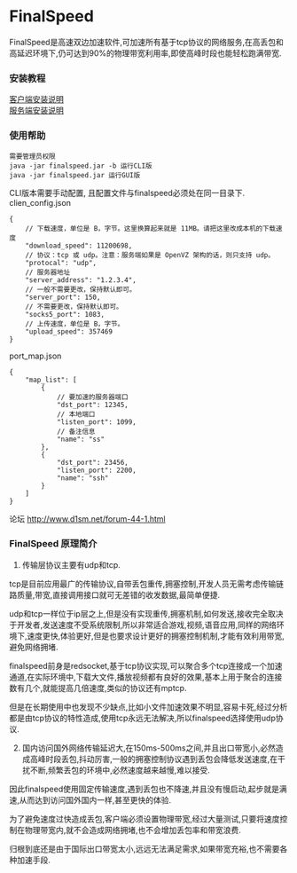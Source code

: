 # FinalSpeed
FinalSpeed是高速双边加速软件,可加速所有基于tcp协议的网络服务,在高丢包和高延迟环境下,仍可达到90%的物理带宽利用率,即使高峰时段也能轻松跑满带宽.

### 安装教程
[客户端安装说明](http://www.d1sm.net/thread-7-1-1.html)
<br />
[服务端安装说明](http://www.d1sm.net/thread-8-1-1.html)

### 使用帮助
```
需要管理员权限
java -jar finalspeed.jar -b 运行CLI版
java -jar finalspeed.jar 运行GUI版
```

CLI版本需要手动配置, 且配置文件与finalspeed必须处在同一目录下.
clien_config.json
```
{
    // 下载速度，单位是 B，字节。这里换算起来就是 11MB。请把这里改成本机的下载速度
    "download_speed": 11200698, 
    // 协议：tcp 或 udp。注意：服务端如果是 OpenVZ 架构的话，则只支持 udp。
    "protocal": "udp", 
    // 服务器地址
    "server_address": "1.2.3.4", 
    // 一般不需要更改，保持默认即可。
    "server_port": 150, 
    // 不需要更改，保持默认即可。
    "socks5_port": 1083, 
    // 上传速度，单位是 B，字节。
    "upload_speed": 357469
}
```
port_map.json
```
{
    "map_list": [
        {
            // 要加速的服务器端口
            "dst_port": 12345, 
            // 本地端口
            "listen_port": 1099, 
            // 备注信息
            "name": "ss"
        }, 
        {
            "dst_port": 23456, 
            "listen_port": 2200, 
            "name": "ssh"
        }
    ]
}
```

论坛 http://www.d1sm.net/forum-44-1.html

### FinalSpeed 原理简介
1. 传输层协议主要有udp和tcp.

tcp是目前应用最广的传输协议,自带丢包重传,拥塞控制,开发人员无需考虑传输链路质量,带宽,直接调用接口就可无差错的收发数据,最简单便捷.

udp和tcp一样位于ip层之上,但是没有实现重传,拥塞机制,如何发送,接收完全取决于开发者,发送速度不受系统限制,所以非常适合游戏,视频,语音应用,同样的网络环境下,速度更快,体验更好,但是也要求设计更好的拥塞控制机制,才能有效利用带宽,避免网络拥堵.

finalspeed前身是redsocket,基于tcp协议实现,可以聚合多个tcp连接成一个加速通道,在实际环境中,下载大文件,播放视频都有良好的效果,基本上用于聚合的连接数有几个,就能提高几倍速度,类似的协议还有mptcp.

但是在长期使用中也发现不少缺点,比如小文件加速效果不明显,容易卡死,经过分析都是由tcp协议的特性造成,使用tcp永远无法解决,所以finalspeed选择使用udp协议.
 
 2. 国内访问国外网络传输延迟大,在150ms-500ms之间,并且出口带宽小,必然造成高峰时段丢包,抖动厉害,一般的拥塞控制协议遇到丢包会降低发送速度,在干扰不断,频繁丢包的环境中,必然速度越来越慢,难以接受.

因此finalspeed使用固定传输速度,遇到丢包也不降速,并且没有慢启动,起步就是满速,从而达到访问国外国内一样,甚至更快的体验.

为了避免速度过快造成丢包,客户端必须设置物理带宽,经过大量测试,只要将速度控制在物理带宽内,就不会造成网络拥堵,也不会增加丢包率和带宽浪费.

归根到底还是由于国际出口带宽太小,远远无法满足需求,如果带宽充裕,也不需要各种加速手段.
